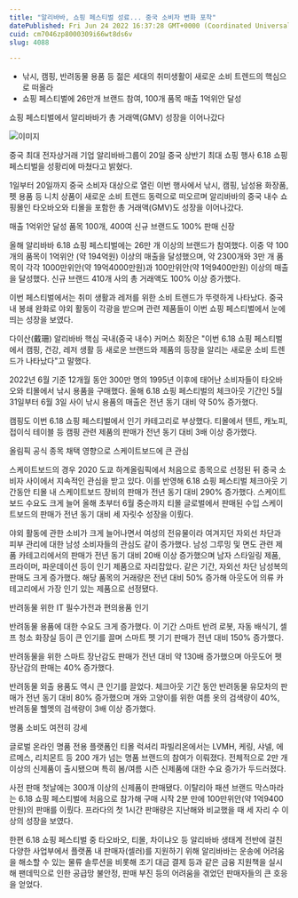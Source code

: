 ```yaml
---
title: "알리바바, 쇼핑 페스티벌 성료... 중국 소비자 변화 포착"
datePublished: Fri Jun 24 2022 16:37:28 GMT+0000 (Coordinated Universal Time)
cuid: cm7046zp8000309i66wt8ds6v
slug: 4088

---
```



- 낚시, 캠핑, 반려동물 용품 등 젊은 세대의 취미생활이 새로운 소비 트렌드의 핵심으로 떠올라
- 쇼핑 페스티벌에 26만개 브랜드 참여, 100개 품목 매출 1억위안 달성

쇼핑 페스티벌에서 알리바바가 총 거래액(GMV) 성장을 이어나갔다

![이미지](https://cdn.hashnode.com/res/hashnode/image/upload/v1739256129988/a34f536b-7d7a-43fd-a47d-c6e07d7afd1d.jpeg)

중국 최대 전자상거래 기업 알리바바그룹이 20일 중국 상반기 최대 쇼핑 행사 6.18 쇼핑 페스티벌을 성황리에 마쳤다고 밝혔다.

1일부터 20일까지 중국 소비자 대상으로 열린 이번 행사에서 낚시, 캠핑, 남성용 화장품, 펫 용품 등 니치 상품이 새로운 소비 트렌드 동력으로 떠오르며 알리바바의 중국 내수 쇼핑몰인 타오바오와 티몰을 포함한 총 거래액(GMV)도 성장을 이어나갔다.

매출 1억위안 달성 품목 100개, 400여 신규 브랜드도 100% 판매 신장

올해 알리바바 6.18 쇼핑 페스티벌에는 26만 개 이상의 브랜드가 참여했다. 이중 약 100개의 품목이 1억위안 (약 194억원) 이상의 매출을 달성했으며, 약 2300개와 3만 개 품목이 각각 1000만위안(약 19억4000만원)과 100만위안(약 1억9400만원) 이상의 매출을 달성했다. 신규 브랜드 410개 사의 총 거래액도 100% 이상 증가했다.

이번 페스티벌에서는 취미 생활과 레저를 위한 소비 트렌드가 뚜렷하게 나타났다. 중국 내 봉쇄 완화로 야외 활동이 각광을 받으며 관련 제품들이 이번 쇼핑 페스티벌에서 눈에 띄는 성장을 보였다.

다이산(戴珊) 알리바바 핵심 국내(중국 내수) 커머스 회장은 "이번 6.18 쇼핑 페스티벌에서 캠핑, 건강, 레저 생활 등 새로운 브랜드와 제품의 등장을 알리는 새로운 소비 트렌드가 나타났다"고 말했다.

2022년 6월 기준 12개월 동안 300만 명의 1995년 이후에 태어난 소비자들이 타오바오와 티몰에서 낚시 용품을 구매했다. 올해 6.18 쇼핑 페스티벌의 체크아웃 기간인 5월 31일부터 6월 3일 사이 낚시 용품의 매출은 전년 동기 대비 약 50% 증가했다.

캠핑도 이번 6.18 쇼핑 페스티벌에서 인기 카테고리로 부상했다. 티몰에서 텐트, 캐노피, 접이식 테이블 등 캠핑 관련 제품의 판매가 전년 동기 대비 3배 이상 증가했다.

올림픽 공식 종목 채택 영향으로 스케이트보드에 큰 관심

스케이트보드의 경우 2020 도쿄 하계올림픽에서 처음으로 종목으로 선정된 뒤 중국 소비자 사이에서 지속적인 관심을 받고 있다. 이를 반영해 6.18 쇼핑 페스티벌 체크아웃 기간동안 티몰 내 스케이트보드 장비의 판매가 전년 동기 대비 290% 증가했다. 스케이트보드 수요도 크게 늘어 올해 초부터 6월 중순까지 티몰 글로벌에서 판매된 수입 스케이트보드의 판매가 전년 동기 대비 세 자릿수 성장을 이뤘다.

야외 활동에 관한 소비가 크게 늘어나면서 여성의 전유물이라 여겨지던 자외선 차단과 피부 관리에 대한 남성 소비자들의 관심도 같이 증가했다. 남성 그루밍 및 면도 관련 제품 카테고리에서의 판매가 전년 동기 대비 20배 이상 증가했으며 남자 스타일링 제품, 프라이머, 파운데이션 등이 인기 제품으로 자리잡았다. 같은 기간, 자외선 차단 남성복의 판매도 크게 증가했다. 해당 품목의 거래량은 전년 대비 50% 증가해 아웃도어 의류 카테고리에서 가장 인기 있는 제품으로 선정됐다.

반려동물 위한 IT 필수가전과 편의용품 인기

반려동물 용품에 대한 수요도 크게 증가했다. 이 기간 스마트 반려 로봇, 자동 배식기, 셀프 청소 화장실 등이 큰 인기를 끌며 스마트 펫 기기 판매가 전년 대비 150% 증가했다.

반려동물을 위한 스마트 장난감도 판매가 전년 대비 약 130배 증가했으며 아웃도어 펫 장난감의 판매는 40% 증가했다.

반려동물 외출 용품도 역시 큰 인기를 끌었다. 체크아웃 기간 동안 반려동물 유모차의 판매가 전년 동기 대비 80% 증가했으며 개와 고양이를 위한 여름 옷의 검색량이 40%, 반려동물 헬멧의 검색량이 3배 이상 증가했다.

명품 소비도 여전히 강세

글로벌 온라인 명품 전용 플랫폼인 티몰 럭셔리 파빌리온에서는 LVMH, 케링, 샤넬, 에르메스, 리치몬트 등 200 개가 넘는 명품 브랜드의 참여가 이뤄졌다. 전체적으로 2만 개 이상의 신제품이 출시됐으며 특히 봄/여름 시즌 신제품에 대한 수요 증가가 두드러졌다.

사전 판매 첫날에는 300개 이상의 신제품이 판매됐다. 이탈리아 패션 브랜드 막스마라는 6.18 쇼핑 페스티벌에 처음으로 참가해 구매 시작 2분 만에 100만위안(약 1억9400만원)의 판매를 이뤘다. 프라다의 첫 1시간 판매량은 지난해와 비교했을 때 세 자리 수 이상의 성장을 보였다.

한편 6.18 쇼핑 페스티벌 중 타오바오, 티몰, 차이냐오 등 알리바바 생태계 전반에 걸친 다양한 사업부에서 플랫폼 내 판매자(셀러)를 지원하기 위해 알리바바는 운송에 어려움을 해소할 수 있는 물류 솔루션을 비롯해 조기 대금 결제 등과 같은 금융 지원책을 실시해 팬데믹으로 인한 공급망 불안정, 판매 부진 등의 어려움을 겪었던 판매자들의 큰 호응을 얻었다.